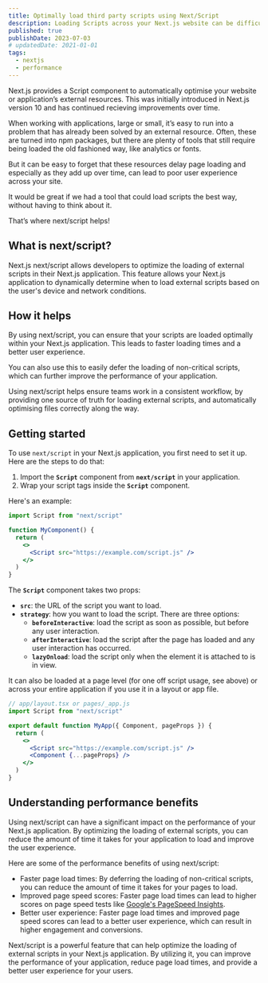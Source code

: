 ```yaml
---
title: Optimally load third party scripts using Next/Script
description: Loading Scripts across your Next.js website can be difficult, with lots of different ways to use them. Next/Script ensures you load them efficiently, every time
published: true
publishDate: 2023-07-03
# updatedDate: 2021-01-01
tags:
  - nextjs
  - performance
---
```


Next.js provides a Script component to automatically optimise your website or application’s external resources. This was initially introduced in Next.js version 10 and has continued recieving improvements over time.

When working with applications, large or small, it’s easy to run into a problem that has already been solved by an external resource. Often, these are turned into npm packages, but there are plenty of tools that still require being loaded the old fashioned way, like analytics or fonts.

But it can be easy to forget that these resources delay page loading and especially as they add up over time, can lead to poor user experience across your site.

It would be great if we had a tool that could load scripts the best way, without having to think about it.

That’s where next/script helps!

## **What is next/script?**

Next.js next/script allows developers to optimize the loading of external scripts in their Next.js application. This feature allows your Next.js application to dynamically determine when to load external scripts based on the user's device and network conditions.

## **How it helps**

By using next/script, you can ensure that your scripts are loaded optimally within your Next.js application. This leads to faster loading times and a better user experience.

You can also use this to easily defer the loading of non-critical scripts, which can further improve the performance of your application.

Using next/script helps ensure teams work in a consistent workflow, by providing one source of truth for loading external scripts, and automatically optimising files correctly along the way.

## **Getting started**

To use `next/script` in your Next.js application, you first need to set it up. Here are the steps to do that:

1. Import the **`Script`** component from **`next/script`** in your application.
2. Wrap your script tags inside the **`Script`** component.

Here's an example:

```jsx
import Script from "next/script"

function MyComponent() {
  return (
    <>
      <Script src="https://example.com/script.js" />
    </>
  )
}
```

The **`Script`** component takes two props:

- **`src`**: the URL of the script you want to load.
- **`strategy`**: how you want to load the script. There are three options:
  - **`beforeInteractive`**: load the script as soon as possible, but before any user interaction.
  - **`afterInteractive`**: load the script after the page has loaded and any user interaction has occurred.
  - **`lazyOnload`**: load the script only when the element it is attached to is in view.

It can also be loaded at a page level (for one off script usage, see above) or across your entire application if you use it in a layout or app file.

```jsx
// app/layout.tsx or pages/_app.js
import Script from "next/script"

export default function MyApp({ Component, pageProps }) {
  return (
    <>
      <Script src="https://example.com/script.js" />
      <Component {...pageProps} />
    </>
  )
}
```

## **Understanding performance benefits**

Using next/script can have a significant impact on the performance of your Next.js application. By optimizing the loading of external scripts, you can reduce the amount of time it takes for your application to load and improve the user experience.

Here are some of the performance benefits of using next/script:

- Faster page load times: By deferring the loading of non-critical scripts, you can reduce the amount of time it takes for your pages to load.
- Improved page speed scores: Faster page load times can lead to higher scores on page speed tests like [Google's PageSpeed Insights](https://www.notion.so/Google-Lighthouse-What-is-it-and-why-is-it-important-ceb0727cc28c43d3bcf7f56425f7727e?pvs=21).
- Better user experience: Faster page load times and improved page speed scores can lead to a better user experience, which can result in higher engagement and conversions.

Next/script is a powerful feature that can help optimize the loading of external scripts in your Next.js application. By utilizing it, you can improve the performance of your application, reduce page load times, and provide a better user experience for your users.
